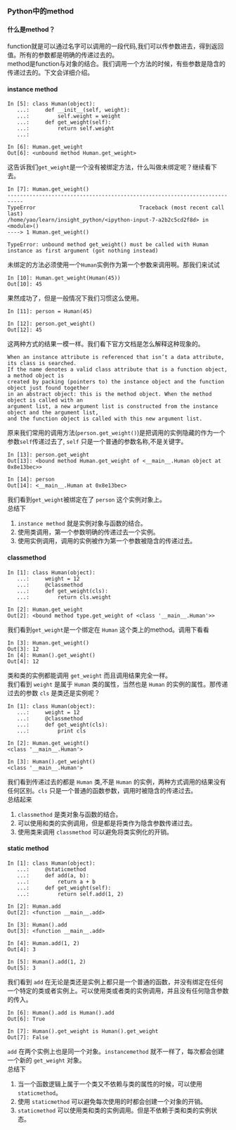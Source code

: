 ### Python中的method

#### 什么是method？
function就是可以通过名字可以调用的一段代码,我们可以传参数进去，得到返回值。所有的参数都是明确的传递过去的。  
method是function与对象的结合。我们调用一个方法的时候，有些参数是隐含的传递过去的。下文会详细介绍。
#### instance method

    In [5]: class Human(object):
       ...:     def __init__(self, weight):
       ...:         self.weight = weight
       ...:     def get_weight(self):
       ...:         return self.weight
       ...:     

    In [6]: Human.get_weight
    Out[6]: <unbound method Human.get_weight>

这告诉我们`get_weight`是一个没有被绑定方法，什么叫做未绑定呢？继续看下去。

    In [7]: Human.get_weight()
    ---------------------------------------------------------------------------
    TypeError                                 Traceback (most recent call last)
    /home/yao/learn/insight_python/<ipython-input-7-a2b2c5cd2f8d> in <module>()
    ----> 1 Human.get_weight()

    TypeError: unbound method get_weight() must be called with Human instance as first argument (got nothing instead)

未绑定的方法必须使用一个`Human`实例作为第一个参数来调用啊。那我们来试试

    In [10]: Human.get_weight(Human(45))
    Out[10]: 45

果然成功了，但是一般情况下我们习惯这么使用。

    In [11]: person = Human(45)

    In [12]: person.get_weight()
    Out[12]: 45

这两种方式的结果一模一样。我们看下官方文档是怎么解释这种现象的。

    When an instance attribute is referenced that isn’t a data attribute, its class is searched. 
    If the name denotes a valid class attribute that is a function object, a method object is 
    created by packing (pointers to) the instance object and the function object just found together
    in an abstract object: this is the method object. When the method object is called with an 
    argument list, a new argument list is constructed from the instance object and the argument list, 
    and the function object is called with this new argument list.

原来我们常用的调用方法(`person.get_weight()`)是把调用的实例隐藏的作为一个参数`self`传递过去了, `self` 只是一个普通的参数名称,不是关键字。

    In [13]: person.get_weight
    Out[13]: <bound method Human.get_weight of <__main__.Human object at 0x8e13bec>>

    In [14]: person
    Out[14]: <__main__.Human at 0x8e13bec>

我们看到`get_weight`被绑定在了 `person` 这个实例对象上。  
总结下  

1.  `instance method` 就是实例对象与函数的结合。  
2.  使用类调用，第一个参数明确的传递过去一个实例。  
3.  使用实例调用，调用的实例被作为第一个参数被隐含的传递过去。

#### classmethod

    In [1]: class Human(object):
       ...:     weight = 12
       ...:     @classmethod
       ...:     def get_weight(cls):
       ...:         return cls.weight

    In [2]: Human.get_weight
    Out[2]: <bound method type.get_weight of <class '__main__.Human'>>

我们看到`get_weight`是一个绑定在 `Human` 这个类上的method。调用下看看

    In [3]: Human.get_weight()
    Out[3]: 12
    In [4]: Human().get_weight()
    Out[4]: 12

类和类的实例都能调用 `get_weight` 而且调用结果完全一样。  
我们看到 `weight` 是属于 `Human` 类的属性，当然也是 `Human` 的实例的属性。那传递过去的参数 `cls` 是类还是实例呢？

    In [1]: class Human(object):
       ...:     weight = 12
       ...:     @classmethod
       ...:     def get_weight(cls):
       ...:         print cls 

    In [2]: Human.get_weight()
    <class '__main__.Human'>

    In [3]: Human().get_weight()
    <class '__main__.Human'>

我们看到传递过去的都是 `Human` 类,不是 `Human` 的实例，两种方式调用的结果没有任何区别。`cls` 只是一个普通的函数参数，调用时被隐含的传递过去。  
总结起来

1.  `classmethod` 是类对象与函数的结合。
3.  可以使用和类的实例调用，但是都是将类作为隐含参数传递过去。
2.  使用类来调用 `classmethod` 可以避免将类实例化的开销。

#### static method

    In [1]: class Human(object):
       ...:     @staticmethod
       ...:     def add(a, b):
       ...:         return a + b
       ...:     def get_weight(self):
       ...:         return self.add(1, 2)

    In [2]: Human.add
    Out[2]: <function __main__.add>

    In [3]: Human().add
    Out[3]: <function __main__.add>

    In [4]: Human.add(1, 2)
    Out[4]: 3

    In [5]: Human().add(1, 2)
    Out[5]: 3

我们看到 `add` 在无论是类还是实例上都只是一个普通的函数，并没有绑定在任何一个特定的类或者实例上。可以使用类或者类的实例调用，并且没有任何隐含参数的传入。

    In [6]: Human().add is Human().add
    Out[6]: True

    In [7]: Human().get_weight is Human().get_weight
    Out[7]: False

`add` 在两个实例上也是同一个对象。`instancemethod` 就不一样了，每次都会创建一个新的 `get_weight` 对象。  
总结下

1.  当一个函数逻辑上属于一个类又不依赖与类的属性的时候，可以使用 `staticmethod`。
2.  使用 `staticmethod` 可以避免每次使用的时都会创建一个对象的开销。
3.  `staticmethod` 可以使用类和类的实例调用。但是不依赖于类和类的实例状态。
